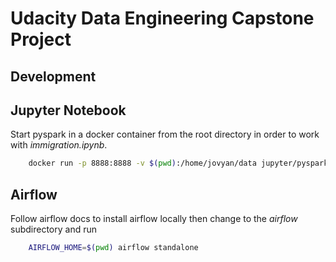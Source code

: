 # Udacity Data Engineering Capstone Project

## Development

## Jupyter Notebook

Start pyspark in a docker container from the root directory in order to work with
_immigration.ipynb_.

```bash
	docker run -p 8888:8888 -v $(pwd):/home/jovyan/data jupyter/pyspark-notebook
```

## Airflow

Follow airflow docs to install airflow locally then change to the _airflow_ subdirectory
and run

```bash
	AIRFLOW_HOME=$(pwd) airflow standalone
```
